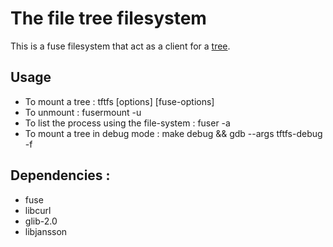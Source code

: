 # The file tree filesystem
This is a fuse filesystem that act as a client for a [tree](https://thefiletree.com).

## Usage
- To mount a tree :
    tftfs [options] <url> <mount-point> [fuse-options]
- To unmount :
    fusermount -u <mount-point>
- To list the process using the file-system :
    fuser -a <mount-point>
- To mount a tree in debug mode :
    make debug && gdb --args tftfs-debug <url> <mount-point> -f

## Dependencies :
- fuse
- libcurl
- glib-2.0
- libjansson
